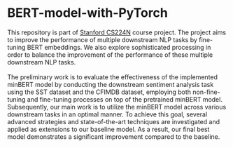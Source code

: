 # BERT-model-with-PyTorch
This repository is part of [Stanford CS224N](https://web.stanford.edu/class/cs224n/) course project. The project aims to improve the performance of multiple downstream NLP tasks by fine-tuning BERT embeddings. We also explore sophisticated processing in order to balance the improvement of the performance of these multiple downstream NLP tasks. \
\
The preliminary work is to evaluate the effectiveness of the implemented minBERT model by conducting the downstream sentiment analysis task using the SST dataset and the CFIMDB dataset, employing both non-fine-tuning and fine-tuning processes on top of the pretrained minBERT model. Subsequently, our main work is to utilize the minBERT model across various downstream tasks in an optimal manner. To achieve this goal, several advanced strategies and state-of-the-art techniques are investigated and applied as extensions to our baseline model. As a result, our final best model demonstrates a significant improvement compared to the baseline.
